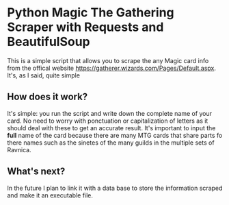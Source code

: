 # Python Magic The Gathering Scraper with Requests and BeautifulSoup
This is a simple script that allows you to scrape the any Magic card info from the offical website https://gatherer.wizards.com/Pages/Default.aspx.
It's, as I said, quite simple

## How does it work?
It's simple: you run the script and write down the complete name of your card. No need to worry with ponctuation or capitalization of letters as it should deal with these to get an accurate result. 
It's important to input the **full** name of the card because there are many MTG cards that share parts fo there names such as the sinetes of the many guilds in the multiple sets of Ravnica.

## What's next?
In the future I plan to link it with a data base to store the information scraped and make it an executable file. 
